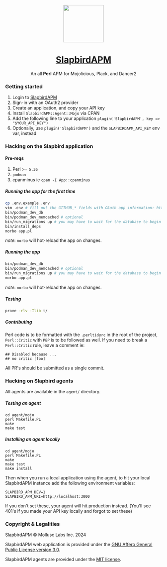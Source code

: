 <p align="center">
	<a href="https://slapbirdapm.com">
    <img width="130" height="120" src="https://github.com/rawleyfowler/slapbird/assets/75388349/bfbee229-59e9-44ea-9249-8707af4322b0"/>
	</a>
</p>
<h1 align="center"><a href="https://www.slapbirdapm.com">SlapbirdAPM</a></h1>
<p align="center">
  An all <b>Perl</b> APM for Mojolicious, Plack, and Dancer2
</p>

### Getting started

1. Login to [SlapbirdAPM](https://www.slapbirdapm.com)
2. Sign-in with an OAuth2 provider
3. Create an application, and copy your API key
4. Install `SlapbirdAPM::Agent::Mojo` via CPAN
5. Add the following line to your application `plugin('SlapbirdAPM', key => "$YOUR_API_KEY")`
6. Optionally, use `plugin('SlapbirdAPM')` and the `SLAPBIRDAPM_API_KEY` env var, instead

### Hacking on the Slapbird application

#### Pre-reqs

1. Perl >= `5.36`
2. `podman`
3. cpanminus ie `cpan -I App::cpanminus`

##### Running the app for the first time

```sh
cp .env.example .env
vim .env # fill out the GITHUB_* fields with OAuth app information: https://github.com/settings/developers
bin/podman_dev_db
bin/podman_dev_memcached # optional
bin/run_migrations up # you may have to wait for the database to begin accepting connections
bin/install_deps
morbo app.pl
```

*note*: `morbo` will hot-reload the app on changes.

##### Running the app

```sh
bin/podman_dev_db
bin/podman_dev_memcached # optional
bin/run_migrations up # you may have to wait for the database to begin accepting connections
morbo app.pl
```

*note*: `morbo` will hot-reload the app on changes.

##### Testing

```sh
prove -rlv -Ilib t/
```

##### Contributing

Perl code is to be formatted with the `.perltidyrc` in the root of the project, `Perl::Critic` with `PBP`
is to be followed as well. If you need to break a `Perl::Critic` rule, leave a comment ie: 

```
## Disabled because ...
## no critic [foo]
```

All PR's should be submitted as a single commit.

### Hacking on Slapbird agents

All agents are available in the `agent/` directory.

##### Testing an agent

```
cd agent/mojo
perl Makefile.PL
make
make test
```

##### Installing an agent locally

```
cd agent/mojo
perl Makefile.PL
make
make test
make install
```

Then when you run a local application using the agent, to hit your local SlapbirdAPM instance add the following environment variables:

```
SLAPBIRD_APM_DEV=1
SLAPBIRD_APM_URI=http://localhost:3000
```

If you don't set these, your agent will hit production instead. (You'll see 401's if you made your API key locally and forgot to set these)

### Copyright & Legalities

SlapbirdAPM &copy; Mollusc Labs Inc. 2024

SlapbirdAPM web application is provided under the [GNU Affero General Public License version 3.0](https://www.gnu.org/licenses/agpl-3.0.en.html).

SlapbirdAPM agents are provided under the [MIT license](https://opensource.org/license/mit).
